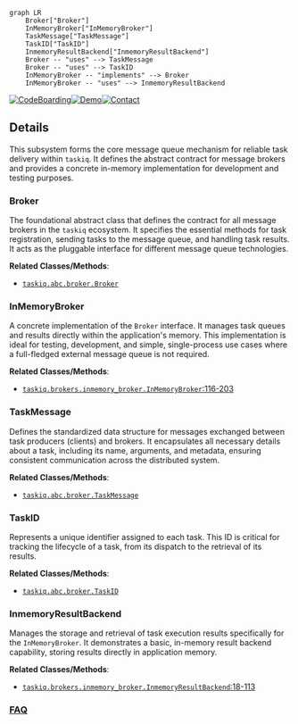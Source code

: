```mermaid
graph LR
    Broker["Broker"]
    InMemoryBroker["InMemoryBroker"]
    TaskMessage["TaskMessage"]
    TaskID["TaskID"]
    InmemoryResultBackend["InmemoryResultBackend"]
    Broker -- "uses" --> TaskMessage
    Broker -- "uses" --> TaskID
    InMemoryBroker -- "implements" --> Broker
    InMemoryBroker -- "uses" --> InmemoryResultBackend
```

[![CodeBoarding](https://img.shields.io/badge/Generated%20by-CodeBoarding-9cf?style=flat-square)](https://github.com/CodeBoarding/GeneratedOnBoardings)[![Demo](https://img.shields.io/badge/Try%20our-Demo-blue?style=flat-square)](https://www.codeboarding.org/demo)[![Contact](https://img.shields.io/badge/Contact%20us%20-%20contact@codeboarding.org-lightgrey?style=flat-square)](mailto:contact@codeboarding.org)

## Details

This subsystem forms the core message queue mechanism for reliable task delivery within `taskiq`. It defines the abstract contract for message brokers and provides a concrete in-memory implementation for development and testing purposes.

### Broker
The foundational abstract class that defines the contract for all message brokers in the `taskiq` ecosystem. It specifies the essential methods for task registration, sending tasks to the message queue, and handling task results. It acts as the pluggable interface for different message queue technologies.


**Related Classes/Methods**:

- <a href="https://github.com/taskiq-python/taskiq/blob/master/taskiq/abc/broker.py" target="_blank" rel="noopener noreferrer">`taskiq.abc.broker.Broker`</a>


### InMemoryBroker
A concrete implementation of the `Broker` interface. It manages task queues and results directly within the application's memory. This implementation is ideal for testing, development, and simple, single-process use cases where a full-fledged external message queue is not required.


**Related Classes/Methods**:

- <a href="https://github.com/taskiq-python/taskiq/blob/master/taskiq/brokers/inmemory_broker.py#L116-L203" target="_blank" rel="noopener noreferrer">`taskiq.brokers.inmemory_broker.InMemoryBroker`:116-203</a>


### TaskMessage
Defines the standardized data structure for messages exchanged between task producers (clients) and brokers. It encapsulates all necessary details about a task, including its name, arguments, and metadata, ensuring consistent communication across the distributed system.


**Related Classes/Methods**:

- <a href="https://github.com/taskiq-python/taskiq/blob/master/taskiq/abc/broker.py" target="_blank" rel="noopener noreferrer">`taskiq.abc.broker.TaskMessage`</a>


### TaskID
Represents a unique identifier assigned to each task. This ID is critical for tracking the lifecycle of a task, from its dispatch to the retrieval of its results.


**Related Classes/Methods**:

- <a href="https://github.com/taskiq-python/taskiq/blob/master/taskiq/abc/broker.py" target="_blank" rel="noopener noreferrer">`taskiq.abc.broker.TaskID`</a>


### InmemoryResultBackend
Manages the storage and retrieval of task execution results specifically for the `InMemoryBroker`. It demonstrates a basic, in-memory result backend capability, storing results directly in application memory.


**Related Classes/Methods**:

- <a href="https://github.com/taskiq-python/taskiq/blob/master/taskiq/brokers/inmemory_broker.py#L18-L113" target="_blank" rel="noopener noreferrer">`taskiq.brokers.inmemory_broker.InmemoryResultBackend`:18-113</a>




### [FAQ](https://github.com/CodeBoarding/GeneratedOnBoardings/tree/main?tab=readme-ov-file#faq)